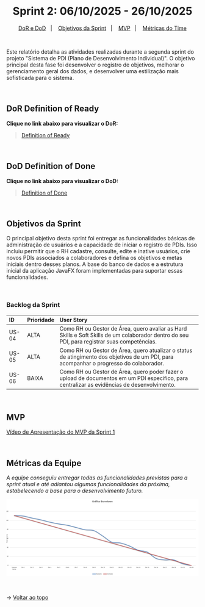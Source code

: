 <span id="topo">

<h1 align="center">Sprint 2: 06/10/2025 - 26/10/2025</h1>

<p align="center">
    <a href="#dor-dod">DoR e DoD</a> &nbsp; |&nbsp; &nbsp;
    <a href="#objetivos">Objetivos da Sprint</a> &nbsp; |&nbsp; &nbsp;
    <a href="#MVP">MVP</a> &nbsp; |&nbsp; &nbsp;
    <a href="#metricas">Métricas do Time</a>
</p>

<br>

Este relatório detalha as atividades realizadas durante a segunda sprint do projeto "Sistema de PDI (Plano de Desenvolvimento Individual)". O objetivo principal desta fase foi desenvolver o registro de objetivos, melhorar o gerenciamento geral dos dados, e desenvolver uma estilização mais sofisticada para o sistema.

<br>

<span id="dor-dod">

## DoR Definition of Ready
**Clique no link abaixo para visualizar o DoR:**
> [Definition of Ready](https://docs.google.com/document/d/1JypgD6klpmaMFWAlN-XvFfIDdT5w3FigAVdgb19mErk/edit?usp=sharing)

<br>

## DoD Definition of Done
**Clique no link abaixo para visualizar o DoD:**
> [Definition of Done](https://docs.google.com/document/d/1XPf3VzQwvh62Na2uDACP2GVw0jecU-QrGtIdyGhpPGo/edit?usp=sharing)

<br>

<span id="objetivos">

## Objetivos da Sprint
O principal objetivo desta sprint foi entregar as funcionalidades básicas de administração de usuários e a capacidade de iniciar o registro de PDIs. Isso incluiu permitir que o RH cadastre, consulte, edite e inative usuários, crie novos PDIs associados a colaboradores e defina os objetivos e metas iniciais dentro desses planos. A base do banco de dados e a estrutura inicial da aplicação JavaFX foram implementadas para suportar essas funcionalidades.

<br>

### Backlog da Sprint

| ID    | Prioridade | User Story                                                                                                                              |
| :---- | :--------- | :-------------------------------------------------------------------------------------------------------------------------------------- |
| US-04 | ALTA       | Como RH ou Gestor de Área, quero avaliar as Hard Skills e Soft Skills de um colaborador dentro do seu PDI, para registrar suas competências.|
| US-05 | ALTA       | Como RH ou Gestor de Área, quero atualizar o status de atingimento dos objetivos de um PDI, para acompanhar o progresso do colaborador. |
| US-06 | BAIXA       | Como RH ou Gestor de Área, quero poder fazer o upload de documentos em um PDI específico, para centralizar as evidências de desenvolvimento.|

<br>

<span id="MVP">

## MVP
[Vídeo de Apresentação do MVP da Sprint 1](https://youtu.be/JZE0d3_YgsM)

<br>

<span id="metricas">

## Métricas da Equipe
*A equipe conseguiu entregar todas as funcionalidades previstas para a sprint atual e até adiantou algumas funcionalidades da próxima, estabelecendo a base para o desenvolvimento futuro.*

<div align="center">

![Burndown Chart Sprint 2](burndown_sprint2.png) </div>

<br>

→ [Voltar ao topo](#topo)
